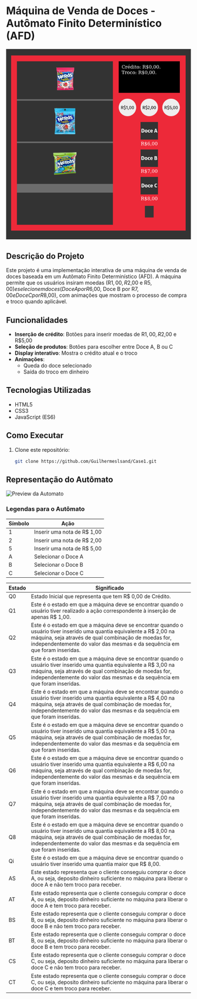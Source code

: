 # Máquina de Venda de Doces - Autômato Finito Determinístico (AFD)

![Preview da Máquina](readme/Case1.png) <!-- Adicione uma imagem de preview se disponível -->

## Descrição do Projeto

Este projeto é uma implementação interativa de uma máquina de venda de doces baseada em um Autômato Finito Determinístico (AFD). A máquina permite que os usuários insiram moedas (R$1,00, R$2,00 e R$5,00) e selecionem doces (Doce A por R$6,00, Doce B por R$7,00 e Doce C por R$8,00), com animações que mostram o processo de compra e troco quando aplicável.

## Funcionalidades

- **Inserção de crédito**: Botões para inserir moedas de R$1,00, R$2,00 e R$5,00
- **Seleção de produtos**: Botões para escolher entre Doce A, B ou C
- **Display interativo**: Mostra o crédito atual e o troco
- **Animações**:
  - Queda do doce selecionado
  - Saída do troco em dinheiro

## Tecnologias Utilizadas

- HTML5
- CSS3
- JavaScript (ES6)

## Como Executar

1. Clone este repositório:
   ```bash
   git clone https://github.com/Guilhermeslsand/Case1.git
   
## Representação do Autômato
![Preview da Automato](readme/Automato_Case_1.png)

### Legendas para o Autômato
| Símbolo | Ação                     |
|---------|--------------------------|
| 1       | Inserir uma nota de R$ 1,00 |
| 2       | Inserir uma nota de R$ 2,00 |
| 5       | Inserir uma nota de R$ 5,00 |
| A       | Selecionar o Doce A      |
| B       | Selecionar o Doce B      |
| C       | Selecionar o Doce C      |

| Estado | Significado  |
|---------|--------------------------|
|Q0|Estado Inicial que representa que tem R$ 0,00 de Crédito.|
|Q1|Este é o estado em que a máquina deve se encontrar quando o usuário tiver realizado a ação correspondente à inserção de apenas R$ 1,00.|
|Q2|Este é o estado em que a máquina deve se encontrar quando o usuário tiver inserido uma quantia equivalente a R$ 2,00 na máquina, seja através de qual combinação de moedas for, independentemente do valor das mesmas e da sequência em que foram inseridas.|
|Q3|Este é o estado em que a máquina deve se encontrar quando o usuário tiver inserido uma quantia equivalente a R$ 3,00 na máquina, seja através de qual combinação de moedas for, independentemente do valor das mesmas e da sequência em que foram inseridas.|
|Q4|Este é o estado em que a máquina deve se encontrar quando o usuário tiver inserido uma quantia equivalente a R$ 4,00 na máquina, seja através de qual combinação de moedas for, independentemente do valor das mesmas e da sequência em que foram inseridas.|
|Q5|Este é o estado em que a máquina deve se encontrar quando o usuário tiver inserido uma quantia equivalente a R$ 5,00 na máquina, seja através de qual combinação de moedas for, independentemente do valor das mesmas e da sequência em que foram inseridas.|
|Q6|Este é o estado em que a máquina deve se encontrar quando o usuário tiver inserido uma quantia equivalente a R$ 6,00 na máquina, seja através de qual combinação de moedas for, independentemente do valor das mesmas e da sequência em que foram inseridas.|
|Q7|Este é o estado em que a máquina deve se encontrar quando o usuário tiver inserido uma quantia equivalente a R$ 7,00 na máquina, seja através de qual combinação de moedas for, independentemente do valor das mesmas e da sequência em que foram inseridas.|
|Q8|Este é o estado em que a máquina deve se encontrar quando o usuário tiver inserido uma quantia equivalente a R$ 8,00 na máquina, seja através de qual combinação de moedas for, independentemente do valor das mesmas e da sequência em que foram inseridas.|
|Qi|Este é o estado em que a máquina deve se encontrar quando o usuário tiver inserido uma quantia maior que R$ 8,00.|
|AS|Este estado representa que o cliente conseguiu comprar o doce A, ou seja, deposito dinheiro suficiente no máquina para liberar o doce A e não tem troco para receber.|
|AT|Este estado representa que o cliente conseguiu comprar o doce A, ou seja, deposito dinheiro suficiente no máquina para liberar o doce A e tem troco para receber.|
|BS|Este estado representa que o cliente conseguiu comprar o doce B, ou seja, deposito dinheiro suficiente no máquina para liberar o doce B e não tem troco para receber.|
|BT|Este estado representa que o cliente conseguiu comprar o doce B, ou seja, deposito dinheiro suficiente no máquina para liberar o doce B e tem troco para receber.|
|CS|Este estado representa que o cliente conseguiu comprar o doce C, ou seja, deposito dinheiro suficiente no máquina para liberar o doce C e não tem troco para receber.|
|CT|Este estado representa que o cliente conseguiu comprar o doce C, ou seja, deposito dinheiro suficiente no máquina para liberar o doce C e tem troco para receber.|
